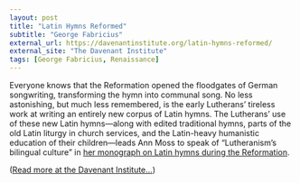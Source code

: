 ```yaml
---
layout: post
title: "Latin Hymns Reformed"
subtitle: "George Fabricius"
external_url: https://davenantinstitute.org/latin-hymns-reformed/
external_site: "The Davenant Institute"
tags: [George Fabricius, Renaissance]
---
```


Everyone knows that the Reformation opened the floodgates of German songwriting, transforming the hymn into communal song. No less astonishing, but much less remembered, is the early Lutherans’ tireless work at writing an entirely new corpus of Latin hymns. The Lutherans’ use of these new Latin hymns—along with edited traditional hymns, parts of the old Latin liturgy in church services, and the Latin-heavy humanistic education of their children—leads Ann Moss to speak of “Lutheranism’s bilingual culture” in [her monograph on Latin hymns during the Reformation](https://www.jstor.org/stable/23973762).

([Read more at the Davenant Institute…](page.external_url))